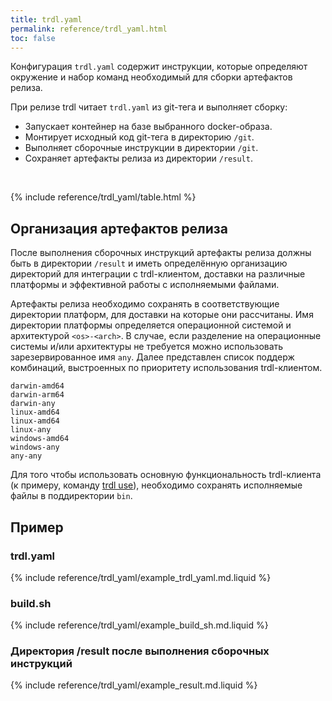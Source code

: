 ```yaml
---
title: trdl.yaml
permalink: reference/trdl_yaml.html
toc: false
---
```


Конфигурация `trdl.yaml` содержит инструкции, которые определяют окружение и набор команд необходимый для сборки артефактов релиза. 

При релизе trdl читает `trdl.yaml` из git-тега и выполняет сборку:
- Запускает контейнер на базе выбранного docker-образа.
- Монтирует исходный код git-тега в директорию `/git`.
- Выполняет сборочные инструкции в директории `/git`.
- Сохраняет артефакты релиза из директории `/result`.

<br />

{% include reference/trdl_yaml/table.html %}

## Организация артефактов релиза

После выполнения сборочных инструкций артефакты релиза должны быть в директории `/result` и иметь определённую организацию директорий для интеграции с trdl-клиентом, доставки на различные платформы и эффективной работы с исполняемыми файлами.

Артефакты релиза необходимо сохранять в соответствующие директории платформ, для доставки на которые они рассчитаны. 
Имя директории платформы определяется операционной системой и архитектурой `<os>-<arch>`.
В случае, если разделение на операционные системы и/или архитектуры не требуется можно использовать зарезервированное имя `any`. Далее представлен список поддерж комбинаций, выстроенных по приоритету использования trdl-клиентом.

```shell
darwin-amd64
darwin-arm64
darwin-any
linux-amd64
linux-amd64
linux-any
windows-amd64
windows-any
any-any
```

Для того чтобы использовать основную функциональность trdl-клиента (к примеру, команду [trdl use](/reference/cli/trdl_use.html)), необходимо сохранять исполняемые файлы в поддиректории `bin`.

## Пример

### trdl.yaml

{% include reference/trdl_yaml/example_trdl_yaml.md.liquid %}

### build.sh

{% include reference/trdl_yaml/example_build_sh.md.liquid %}

### Директория /result после выполнения сборочных инструкций

{% include reference/trdl_yaml/example_result.md.liquid %}